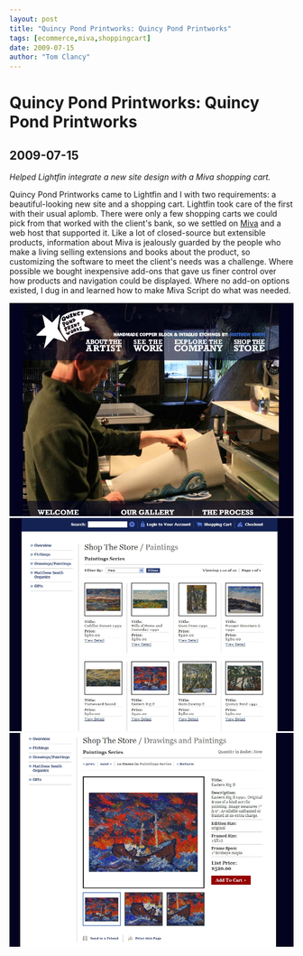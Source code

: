 ```yaml
---
layout: post
title: "Quincy Pond Printworks: Quincy Pond Printworks"
tags: [ecommerce,miva,shoppingcart]
date: 2009-07-15
author: "Tom Clancy"
---
```


# Quincy Pond Printworks: Quincy Pond Printworks

## 2009-07-15

_Helped Lightfin integrate a new site design with a Miva shopping cart._

<p>Quincy Pond Printworks came to Lightfin and I with two requirements: a beautiful-looking new site and a shopping cart. Lightfin took care of the first with their usual aplomb. There were only a few shopping carts we could pick from that worked with the client's bank, so we settled on <a href="http://www.mivamerchant.com/">Miva</a> and a web host that supported it. Like a lot of closed-source but extensible products, information about Miva is jealously guarded by the people who make a living selling extensions and books about the product, so customizing the software to meet the client's needs was a challenge. Where possible we bought inexpensive add-ons that gave us finer control over how products and navigation could be displayed. Where no add-on options existed, I dug in and learned how to make Miva Script do what was needed.</p><img src="/assets/portfolio/croppercapture2.jpg" alt="Homepage " />
<img src="/assets/portfolio/croppercapture1.jpg" alt="Store Landing Page Category landing page for a section of the store." />
<img src="/assets/portfolio/croppercapture3.jpg" alt="Product Detail " />

